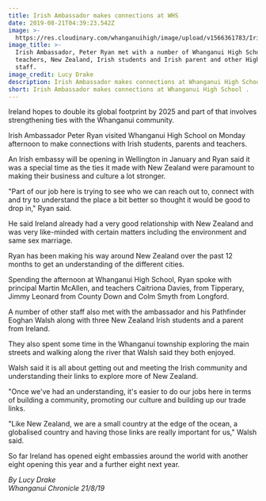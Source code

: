 ```yaml
---
title: Irish Ambassador makes connections at WHS
date: 2019-08-21T04:39:23.542Z
image: >-
  https://res.cloudinary.com/whanganuihigh/image/upload/v1566361783/Irish_Ambassador_at_WHS.Chron_21.8.19.jpg
image_title: >-
  Irish Ambassador, Peter Ryan met with a number of Whanganui High School Irish
  teachers, New Zealand, Irish students and Irish parent and other High School
  staff.
image_credit: Lucy Drake
description: Irish Ambassador makes connections at Whanganui High School.
short: Irish Ambassador makes connections at Whanganui High School .
---
```

Ireland hopes to double its global footprint by 2025 and part of that involves strengthening ties with the Whanganui community.

Irish Ambassador Peter Ryan visited Whanganui High School on Monday afternoon to make connections with Irish students, parents and teachers.

An Irish embassy will be opening in Wellington in January and Ryan said it was a special time as the ties it made with New Zealand were paramount to making their business and culture a lot stronger.

"Part of our job here is trying to see who we can reach out to, connect with and try to understand the place a bit better so thought it would be good to drop in," Ryan said.

He said Ireland already had a very good relationship with New Zealand and was very like-minded with certain matters including the environment and same sex marriage.

Ryan has been making his way around New Zealand over the past 12 months to get an understanding of the different cities.

Spending the afternoon at Whanganui High School, Ryan spoke with principal Martin McAllen, and teachers Caitriona Davies, from Tipperary, Jimmy Leonard from County Down and Colm Smyth from Longford.

A number of other staff also met with the ambassador and his Pathfinder Eoghan Walsh along with three New Zealand Irish students and a parent from Ireland.

They also spent some time in the Whanganui township exploring the main streets and walking along the river that Walsh said they both enjoyed.

Walsh said it is all about getting out and meeting the Irish community and understanding their links to explore more of New Zealand.

"Once we've had an understanding, it's easier to do our jobs here in terms of building a community, promoting our culture and building up our trade links.

"Like New Zealand, we are a small country at the edge of the ocean, a globalised country and having those links are really important for us," Walsh said.

So far Ireland has opened eight embassies around the world with another eight opening this year and a further eight next year.

_By Lucy Drake_  
_Whanganui Chronicle 21/8/19_

